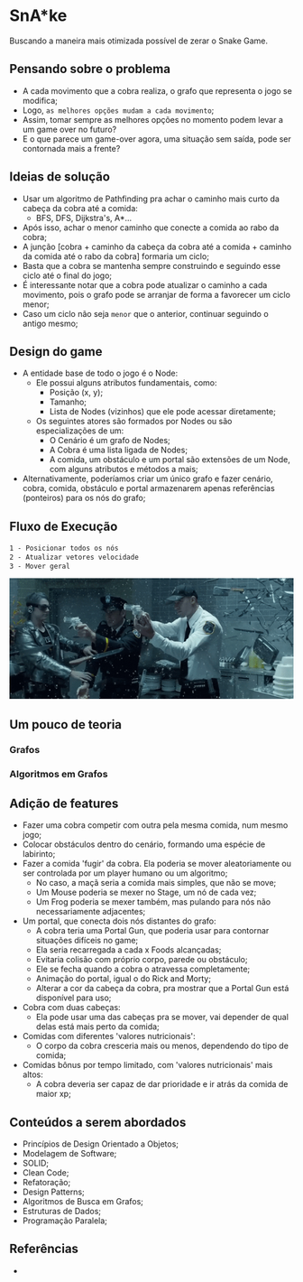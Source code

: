# SnA*ke

Buscando a maneira mais otimizada possível de zerar o Snake Game.

## Pensando sobre o problema
- A cada movimento que a cobra realiza, o grafo que representa o jogo se modifica;
- Logo, `as melhores opções mudam a cada movimento`;
- Assim, tomar sempre as melhores opções no momento podem levar a um game over no futuro?
- E o que parece um game-over agora, uma situação sem saída, pode ser contornada mais a frente?

## Ideias de solução
- Usar um algoritmo de Pathfinding pra achar o caminho mais curto da cabeça da cobra até a comida:
    - BFS, DFS, Dijkstra's, A*...
- Após isso, achar o menor caminho que conecte a comida ao rabo da cobra;
- A junção [cobra + caminho da cabeça da cobra até a comida + caminho da comida até o rabo da cobra] formaria um ciclo;
- Basta que a cobra se mantenha sempre construindo e seguindo esse ciclo até o final do jogo;
- É interessante notar que a cobra pode atualizar o caminho a cada movimento, pois o grafo pode se arranjar de forma a favorecer um ciclo menor;
- Caso um ciclo não seja `menor` que o anterior, continuar seguindo o antigo mesmo;

## Design do game
- A entidade base de todo o jogo é o Node:
    - Ele possui alguns atributos fundamentais, como:
        - Posição (x, y);
	    - Tamanho;
	    - Lista de Nodes (vizinhos) que ele pode acessar diretamente;
    - Os seguintes atores são formados por Nodes ou são especializações de um:
        - O Cenário é um grafo de Nodes;
        - A Cobra é uma lista ligada de Nodes;
        - A comida, um obstáculo e um portal são extensões de um Node, com alguns atributos e métodos a mais;
- Alternativamente, poderíamos criar um único grafo e fazer cenário, cobra, comida, obstáculo e portal armazenarem apenas referências (ponteiros) para os nós do grafo;

## Fluxo de Execução
    1 - Posicionar todos os nós
    2 - Atualizar vetores velocidade
    3 - Mover geral

![X-Men](images/x-men.gif)

## Um pouco de teoria

### Grafos



### Algoritmos em Grafos



## Adição de features
- Fazer uma cobra competir com outra pela mesma comida, num mesmo jogo;
- Colocar obstáculos dentro do cenário, formando uma espécie de labirinto;
- Fazer a comida 'fugir' da cobra. Ela poderia se mover aleatoriamente ou ser controlada por um player humano ou um algoritmo;
    - No caso, a maçã seria a comida mais simples, que não se move;
    - Um Mouse poderia se mexer no Stage, um nó de cada vez;
    - Um Frog poderia se mexer também, mas pulando para nós não necessariamente adjacentes;
- Um portal, que conecta dois nós distantes do grafo:
    - A cobra teria uma Portal Gun, que poderia usar para contornar situações difíceis no game;
    - Ela seria recarregada a cada x Foods alcançadas;
    - Evitaria colisão com próprio corpo, parede ou obstáculo;
    - Ele se fecha quando a cobra o atravessa completamente;
    - Animação do portal, igual o do Rick and Morty;
    - Alterar a cor da cabeça da cobra, pra mostrar que a Portal Gun está disponível para uso;
- Cobra com duas cabeças:
    - Ela pode usar uma das cabeças pra se mover, vai depender de qual delas está mais perto da comida;
- Comidas com diferentes 'valores nutricionais':
    - O corpo da cobra cresceria mais ou menos, dependendo do tipo de comida;
- Comidas bônus por tempo limitado, com 'valores nutricionais' mais altos:
    - A cobra deveria ser capaz de dar prioridade e ir atrás da comida de maior xp;

## Conteúdos a serem abordados
- Princípios de Design Orientado a Objetos;
- Modelagem de Software;
- SOLID;
- Clean Code;
- Refatoração;
- Design Patterns;
- Algoritmos de Busca em Grafos;
- Estruturas de Dados;
- Programação Paralela;

## Referências
- []()

